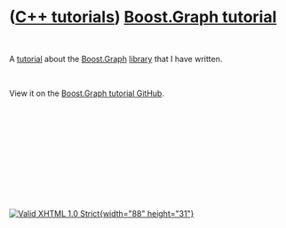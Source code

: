 



 

 

 

 

 

([C++ tutorials](CppTutorial.htm)) [Boost.Graph tutorial](CppBoostGraphTutorial.htm)
====================================================================================

 

A [tutorial](CppTutorial.htm) about the [Boost.Graph](CppBoostGraph.htm)
[library](CppLibrary.htm) that I have written.

 

View it on the [Boost.Graph tutorial
GitHub](https://github.com/richelbilderbeek/BoostGraphTutorial).

 

 

 

 

 





 

[![Valid XHTML 1.0 Strict](valid-xhtml10.png){width="88"
height="31"}](http://validator.w3.org/check?uri=referer)

